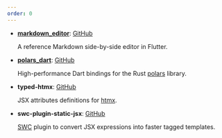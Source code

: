```yaml
---
order: 0
---
```


- [**markdown_editor**](/md-edit): [GitHub](https://github.com/Desdaemon/markdown_editor)

  A reference Markdown side-by-side editor in Flutter.

- [**polars_dart**](/polars_dart): [GitHub](https://github.com/Desdaemon/polars_dart)

  High-performance Dart bindings for the Rust [polars](https://pola.rs) library.

- **typed-htmx**: [GitHub](https://github.com/Desdaemon/typed-htmx)

  JSX attributes definitions for [htmx](https://htmx.org/).

- **swc-plugin-static-jsx**: [GitHub](https://github.com/Desdaemon/swc-plugin-static-jsx)

  [SWC](https://swc.rs) plugin to convert JSX expressions into faster tagged templates.
